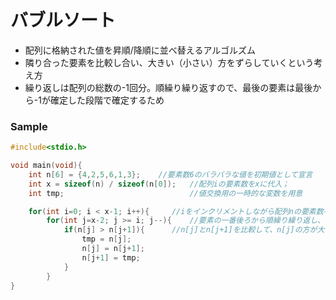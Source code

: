 # バブルソート
- 配列に格納された値を昇順/降順に並べ替えるアルゴルズム
- 隣り合った要素を比較し合い、大きい（小さい）方をずらしていくという考え方
- 繰り返しは配列の総数の-1回分。順繰り繰り返すので、最後の要素は最後から-1が確定した段階で確定するため

### Sample
```c
#include<stdio.h>

void main(void){
    int n[6] = {4,2,5,6,1,3};    //要素数6のバラバラな値を初期値として宣言
    int x = sizeof(n) / sizeof(n[0]);   //配列iの要素数をxに代入；
    int tmp;                            //値交換用の一時的な変数を用意

    for(int i=0; i < x-1; i++){     //iをインクリメントしながら配列nの要素数-1回繰り返す
        for(int j=x-2; j >= i; j--){    //要素の一番後ろから順繰り繰り返し、配列の先頭から確定させていく
            if(n[j] > n[j+1]){      //n[j]とn[j+1]を比較して、n[j]の方が大きかったら交換
                tmp = n[j];
                n[j] = n[j+1];
                n[j+1] = tmp;
            }
        }
}
